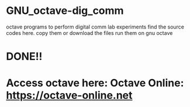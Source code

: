 # GNU_octave-dig_comm
octave programs to perform digital comm lab experiments
find the source codes here.
copy them or download the files
run them on gnu octave
# DONE!!
# Access octave here: Octave Online: https://octave-online.net
